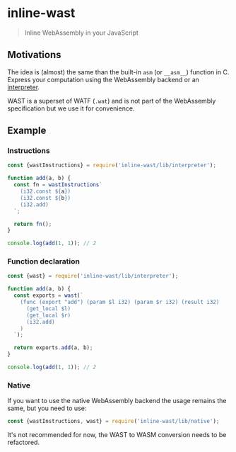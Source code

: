 # inline-wast

> Inline WebAssembly in your JavaScript

## Motivations

The idea is (almost) the same than the built-in `asm` (or `__asm__`) function in C.
Express your computation using the WebAssembly backend or an [interpreter](https://github.com/xtuc/js-webassembly-interpreter).

WAST is a superset of WATF (`.wat`) and is not part of the WebAssembly specification but we use it for convenience.

## Example

### Instructions

```js
const {wastInstructions} = require('inline-wast/lib/interpreter');

function add(a, b) {
  const fn = wastInstructions`
    (i32.const ${a})
    (i32.const ${b})
    (i32.add)
  `;

  return fn();
}

console.log(add(1, 1)); // 2
```

### Function declaration

```js
const {wast} = require('inline-wast/lib/interpreter');

function add(a, b) {
  const exports = wast(`
    (func (export "add") (param $l i32) (param $r i32) (result i32)
      (get_local $l)
      (get_local $r)
      (i32.add)
    )
  `);

  return exports.add(a, b);
}

console.log(add(1, 1)); // 2
```

### Native

If you want to use the native WebAssembly backend the usage remains the same, but you need to use:

```js
const {wastInstructions, wast} = require('inline-wast/lib/native');
```

It's not recommended for now, the WAST to WASM conversion needs to be refactored.
